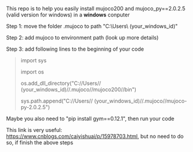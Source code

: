 This repo is to help you easily install mujoco200 and mujoco_py==2.0.2.5 (valid version for windows) in a **windows** conputer


Step 1: move the folder .mujoco to path "C:\Users\ (your_windows_id)"

Step 2: add mujoco to environment path (look up more details)

Step 3: add following lines to the beginning of your code

>import sys 
>
>import os
>
>os.add_dll_directory("C://Users// (your_windows_id)//.mujoco//mujoco200//bin")  
>
>sys.path.append("C://Users// (your_windows_id)//.mujoco//mujoco-py-2.0.2.5")


Maybe you also need to "pip install gym==0.12.1", then run your code


This link is very useful: https://www.cnblogs.com/caiyishuai/p/15978703.html, but no need to do so, if finish the above steps

